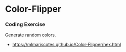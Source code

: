 # Color-Flipper
### Coding Exercise
Generate random colors.

- https://mlmariscotes.github.io/Color-Flipper/hex.html

